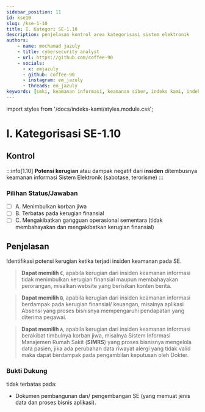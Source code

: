 ```yaml
---
sidebar_position: 11
id: kse10
slug: /kse-1-10
title: I. Kategori SE-1.10
description: penjelasan kontrol area kategorisasi sistem elektronik
authors: 
    - name: mochamad jazuly
    - title: cybersecurity analyst
    - url: https://github.com/coffee-90
    - socials:
      - x: emjazuly
      - github: coffee-90
      - instagram: em_jazuly
      - threads: em_jazuly
keywords: [smki, keamanan informasi, keamanan siber, indeks kami, indeks keamanan informasi, ikami, bssn, indeks kami 5.0, indeks kami 4.2, ISMS, SNI, ISO 27001 2022, kategorisasi sistem elektronik, kategorisasi se]
---
```


import styles from '/docs/indeks-kami/styles.module.css';

# I. Kategorisasi SE-1.10

## Kontrol

:::info[1.10]
**Potensi kerugian** atau dampak negatif dari **insiden** ditembusnya keamanan informasi Sistem Elektronik (sabotase, terorisme)
:::

### Pilihan Status/Jawaban

- [ ] A. Menimbulkan korban jiwa
- [ ] B. Terbatas pada kerugian finansial
- [ ] C. Mengakibatkan gangguan operasional sementara (tidak membahayakan dan mengakibatkan kerugian finansial)

## Penjelasan

Identifikasi potensi kerugian ketika terjadi insiden keamanan pada  SE.

> **Dapat memilih `C`**, apabila kerugian dari insiden keamanan informasi tidak menimbulkan kerugian finansial maupun membahayakan perorangan, misalkan website yang berisikan konten berita.

> **Dapat memilih `B`**, apabila kerugian dari insiden keamanan informasi berdampak pada kerugian finansial/ keuangan, misalnya aplikasi Absensi yang proses bisnisnya mempengaruhi pendapatan yang diterima pegawai.

> **Dapat memilih `A`**, apabila kerugian dari insiden keamanan informasi berakibat timbulnya korban jiwa, misalnya Sistem Informasi Manajemen Rumah Sakit (**SIMRS**) yang proses bisnisnya mengelola data pasien, jika ada perubahan data riwayat alergi yang tidak valid maka dapat berdampak pada pengambilan keputusan oleh Dokter.

### Bukti Dukung
tidak terbatas pada:
- Dokumen pembangunan dan/ pengembangan SE (yang memuat jenis data dan proses bisnis aplikasi).